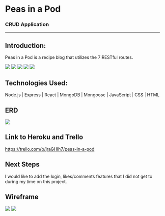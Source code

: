 # Peas in a Pod
### CRUD Application
---
## Introduction:

Peas in a Pod is a recipe blog that utilizes the 7 RESTful routes.

<img src="https://i.imgur.com/7VyRnwc.png">
<img src="https://i.imgur.com/N3vEXsm.png">
<img src="https://i.imgur.com/hoXLTSs.png">
<img src="https://i.imgur.com/o4aSAaz.png">
<img src="https://i.imgur.com/5DHpmgQ.png">

## Technologies Used:

Node.js | Express | React | MongoDB | Mongoose | JavaScript | CSS | HTML

## ERD

<img src="https://i.imgur.com/xCwZhgn.png">

## Link to Heroku and Trello

https://trello.com/b/jraGHIh7/peas-in-a-pod

## Next Steps

I would like to add the login, likes/comments features that I did not get to during my time on this project. 

## Wireframe

<img src="https://i.imgur.com/8PPkS5X.png">
<img src="https://i.imgur.com/7mB9yGn.png">
